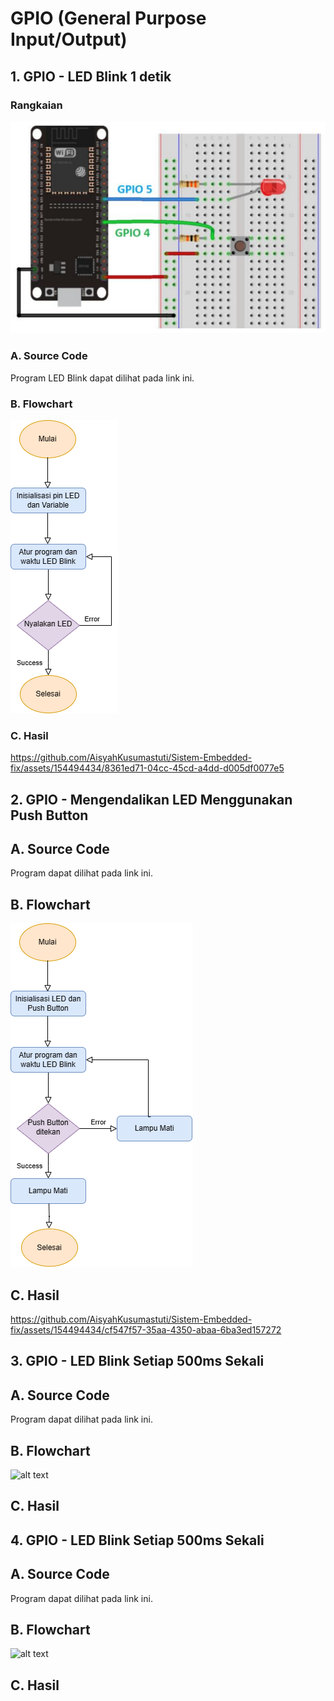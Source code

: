 # GPIO (General Purpose Input/Output)
## 1. GPIO - LED Blink 1 detik
### Rangkaian
![alt text](https://github.com/AisyahKusumastuti/Sistem-Embedded-fix/blob/main/job1/A.%20GPIO/Rangkaian%20GPIO.png?raw=true)
### A. Source Code
Program LED Blink dapat dilihat pada link ini.
### B. Flowchart
![alt text](https://github.com/AisyahKusumastuti/Sistem-Embedded-fix/blob/main/job1/A.%20GPIO/GPIO_program_Example_Blink/fc%20gpio%201.drawio.png?raw=true)
### C. Hasil
https://github.com/AisyahKusumastuti/Sistem-Embedded-fix/assets/154494434/8361ed71-04cc-45cd-a4dd-d005df0077e5 

## 2. GPIO - Mengendalikan LED Menggunakan Push Button
## A. Source Code
Program dapat dilihat pada link ini.
## B. Flowchart
![alt text](https://github.com/AisyahKusumastuti/Sistem-Embedded-fix/blob/main/job1/A.%20GPIO/GPIO_Program_langkah_3/flowchart%20GPIO%202.drawio.png?raw=true)
## C. Hasil
https://github.com/AisyahKusumastuti/Sistem-Embedded-fix/assets/154494434/cf547f57-35aa-4350-abaa-6ba3ed157272

## 3. GPIO - LED Blink Setiap 500ms Sekali
## A. Source Code
Program dapat dilihat pada link ini.
## B. Flowchart
![alt text](?raw=true)
## C. Hasil


## 4. GPIO - LED Blink Setiap 500ms Sekali
## A. Source Code
Program dapat dilihat pada link ini.
## B. Flowchart
![alt text](?raw=true)
## C. Hasil

